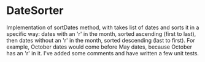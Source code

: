 # DateSorter

Implementation of sortDates method, with takes list of dates and sorts it in a specific way:
dates with an 'r' in the month, sorted ascending (first to last), then dates without an 'r' in the month, sorted descending (last to first). For example, October dates would come before May dates, because October has an 'r' in it.
I've added some comments and have written a few unit tests.
